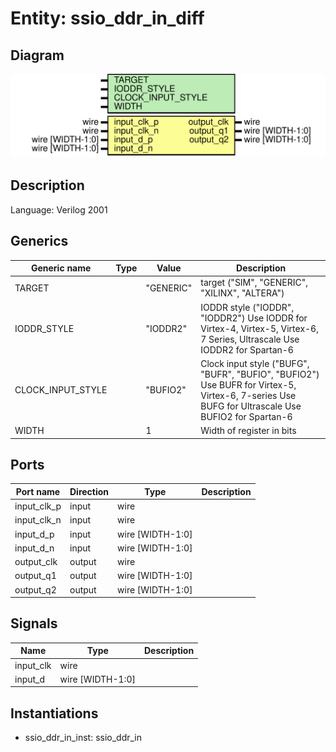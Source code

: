 # Entity: ssio_ddr_in_diff

## Diagram

![Diagram](ssio_ddr_in_diff.svg "Diagram")
## Description

Language: Verilog 2001
 
## Generics

| Generic name      | Type | Value     | Description                                                                                                                                       |
| ----------------- | ---- | --------- | ------------------------------------------------------------------------------------------------------------------------------------------------- |
| TARGET            |      | "GENERIC" | target ("SIM", "GENERIC", "XILINX", "ALTERA")                                                                                                     |
| IODDR_STYLE       |      | "IODDR2"  | IODDR style ("IODDR", "IODDR2") Use IODDR for Virtex-4, Virtex-5, Virtex-6, 7 Series, Ultrascale Use IODDR2 for Spartan-6                         |
| CLOCK_INPUT_STYLE |      | "BUFIO2"  | Clock input style ("BUFG", "BUFR", "BUFIO", "BUFIO2") Use BUFR for Virtex-5, Virtex-6, 7-series Use BUFG for Ultrascale Use BUFIO2 for Spartan-6  |
| WIDTH             |      | 1         | Width of register in bits                                                                                                                         |
## Ports

| Port name   | Direction | Type             | Description |
| ----------- | --------- | ---------------- | ----------- |
| input_clk_p | input     | wire             |             |
| input_clk_n | input     | wire             |             |
| input_d_p   | input     | wire [WIDTH-1:0] |             |
| input_d_n   | input     | wire [WIDTH-1:0] |             |
| output_clk  | output    | wire             |             |
| output_q1   | output    | wire [WIDTH-1:0] |             |
| output_q2   | output    | wire [WIDTH-1:0] |             |
## Signals

| Name      | Type             | Description |
| --------- | ---------------- | ----------- |
| input_clk | wire             |             |
| input_d   | wire [WIDTH-1:0] |             |
## Instantiations

- ssio_ddr_in_inst: ssio_ddr_in
